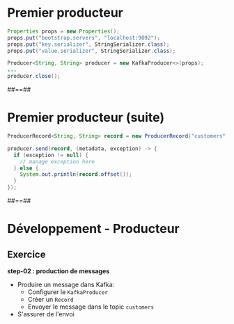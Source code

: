 <!-- .slide: class="with-code" -->

# Premier producteur

```java
Properties props = new Properties();
props.put("bootstrap.servers", "localhost:9092");
props.put("key.serializer", StringSerializer.class);
props.put("value.serializer", StringSerializer.class);

Producer<String, String> producer = new KafkaProducer<>(props);
...
producer.close();
```

<!-- .element: class="big-code" -->

##==##
<!-- .slide: class="with-code" -->

# Premier producteur (suite)

```java
ProducerRecord<String, String> record = new ProducerRecord("customers", "1", "...");

producer.send(record, (metadata, exception) -> {
  if (exception != null) {
    // manage exception here
  } else {
    System.out.println(record.offset());
  }
});
```

<!-- .element: class="big-code" -->

##==##
<!-- .slide: class="exercice" -->

# Développement - Producteur

## Exercice

**step-02 : production de messages**

* Produire un message dans Kafka:
  * Configurer le `KafkaProducer`
  * Créer un `Record`
  * Envoyer le message dans le topic `customers`
* S'assurer de l'envoi
